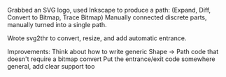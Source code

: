 Grabbed an SVG logo, used Inkscape to produce a path:   (Expand, Diff, Convert to Bitmap, Trace Bitmap)
Manually connected discrete parts, manually turned into a single path.

Wrote svg2thr to convert, resize, and add automatic entrance.

Improvements:
   Think about how to write generic Shape -> Path code that doesn't require a bitmap convert
   Put the entrance/exit code somewhere general, add clear support too